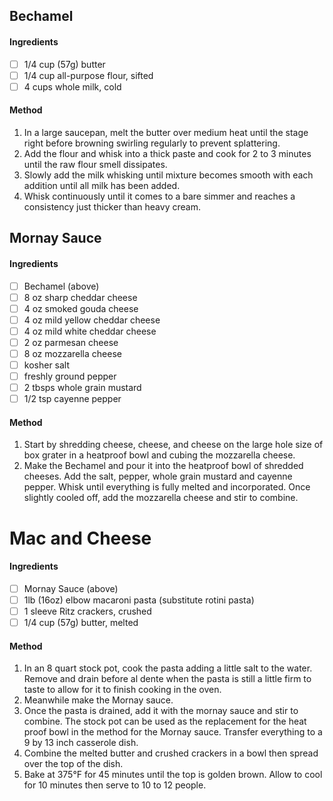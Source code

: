 ## Bechamel

#### Ingredients

- [ ] 1/4 cup (57g) butter
- [ ] 1/4 cup all-purpose flour, sifted
- [ ] 4 cups whole milk, cold

#### Method

1. In a large saucepan, melt the butter over medium heat until the stage right before browning swirling regularly to prevent splattering.
2. Add the flour and whisk into a thick paste and cook for 2 to 3 minutes until the raw flour smell dissipates.
3. Slowly add the milk whisking until mixture becomes smooth with each addition until all milk has been added.
4. Whisk continuously until it comes to a bare simmer and reaches a consistency just thicker than heavy cream.

## Mornay Sauce

#### Ingredients

- [ ] Bechamel (above)
- [ ] 8 oz sharp cheddar cheese
- [ ] 4 oz smoked gouda cheese
- [ ] 4 oz mild yellow cheddar cheese
- [ ] 4 oz mild white cheddar cheese
- [ ] 2 oz parmesan cheese
- [ ] 8 oz mozzarella cheese
- [ ] kosher salt
- [ ] freshly ground pepper
- [ ] 2 tbsps whole grain mustard
- [ ] 1/2 tsp cayenne pepper

#### Method

1. Start by shredding cheese, cheese, and cheese on the large hole size of box grater in a heatproof bowl and cubing the mozzarella cheese.
2. Make the Bechamel and pour it into the heatproof bowl of shredded cheeses. Add the salt, pepper, whole grain mustard and cayenne pepper. Whisk until everything is fully melted and incorporated. Once slightly cooled off, add the mozzarella cheese and stir to combine.

<!-- TAG: noodles -->
<!-- TAG: side -->
<!-- TAG: potluck -->

# Mac and Cheese

#### Ingredients

- [ ] Mornay Sauce (above)
- [ ] 1lb (16oz) elbow macaroni pasta (substitute rotini pasta)
- [ ] 1 sleeve Ritz crackers, crushed
- [ ] 1/4 cup (57g) butter, melted

#### Method

1. In an 8 quart stock pot, cook the pasta adding a little salt to the water. Remove and drain before al dente when the pasta is still a little firm to taste to allow for it to finish cooking in the oven.
2. Meanwhile make the Mornay sauce.
3. Once the pasta is drained, add it with the mornay sauce and stir to combine. The stock pot can be used as the replacement for the heat proof bowl in the method for the Mornay sauce. Transfer everything to a 9 by 13 inch casserole dish.
4. Combine the melted butter and crushed crackers in a bowl then spread over the top of the dish.
5. Bake at 375°F for 45 minutes until the top is golden brown. Allow to cool for 10 minutes then serve to 10 to 12 people.
